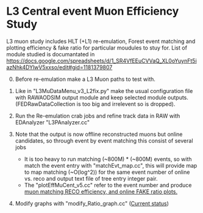 # L3 Central event Muon Efficiency Study
L3 muon study includes HLT (+L1) re-emulation, Forest event matching and plotting efficiency & fake ratio for particular moudules to stuy for.
List of module studied is documantated in https://docs.google.com/spreadsheets/d/1_SR4VfEEuCVVaQ_XL0oYuynFt5iazNhk4DYlwV5xxso/edit#gid=1181379807

0. Before re-emulation make a L3 Muon paths to test with.
1. Like in "L3MuDataMenu_v3_L2fix.py" make the usual configuration file with RAWAODSIM output module and keep selected module outputs. (FEDRawDataCollection is too big and irrelevent so is dropped).

2. Run the Re-emulation crab jobs and refine track data in RAW with EDAnalyzer "L3PAnalyzer.cc"

3. Note that the output is now offline reconstructed muons but online candidates, so through event by event matching this consist of several jobs
    + It is too heavy to run matching (~800M) * (~800M) events, so with match the event entry with "matchEvt_map.cc", this will provide map to map matching (~O(log^2)) for the same event number of online vs. reco and output text file of tree entry integer pair.
    + The "plotEffMuCent_v5.cc" refer to the event number and produce <ins>muon matching RECO efficiency, and online FAKE ratio plots.</ins>
 
4. Modify graphs with "modify_Ratio_graph.cc" (<ins>Current status</ins>)
